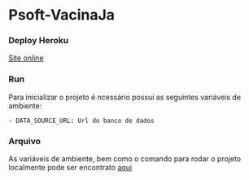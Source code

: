 # Psoft-VacinaJa

### Deploy Heroku
[Site online](https://vacinasja.herokuapp.com/swagger-ui.html)

### Run
Para inicializar o projeto é ncessário possui as seguintes variáveis de ambiente:

    - DATA_SOURCE_URL: Url do banco de dados
    
### Arquivo 

As variáveis de ambiente, bem como o comando para rodar o projeto localmente pode ser 
encontrato [aqui](https://docs.google.com/document/d/1xwbYgWADeb7WVROgZUWO6bgKi2PjqgkSYsVL_momswk/edit) 